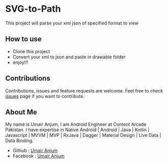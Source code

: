 # SVG-to-Path
This project will parse your xml json of specified format to view

## How to use
- Clone this project
- Convert your xml to json and paste in drawable folder 
- enjoy!!!

## Contributions 
Contributions, issues and feature requests are welcome.
Feel free to check [issues](https://github.com/umair-anjum/SVG-to-Path/issues "issues") page if you want to contribute.

## About Me
My name is Umair Anjum, I am Android Engineer at Content Arcade Pakistan. I have expertise in Native Android | Android | Java | Kotlin | Javascript | MVVM | MVP | RxJava | Dagger | Material Design | Live Data | Data Binding.

- Github : [Umair Anjum ](https://github.com/UmairAnjum86 "Umair Anjum")
- Facebook : [Umair Anjum](facebook.com/umair.anjum.357/ "Umair Anjum")

